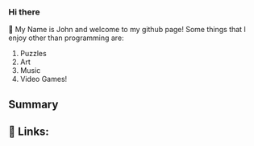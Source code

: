 ### Hi there 
👋 My Name is John and welcome to my github page!
Some things that I enjoy other than programming are:
  1. Puzzles
  2. Art
  3. Music
  4. Video Games!


## Summary

## :link: Links:

<!--
**Jdude2022/Jdude2022** is a ✨ _special_ ✨ repository because its `README.md` (this file) appears on your GitHub profile.

Here are some ideas to get you started:

- 🔭 I’m currently working on ...
- 🌱 I’m currently learning ...
- 👯 I’m looking to collaborate on ...
- 🤔 I’m looking for help with ...
- 💬 Ask me about ...
- 📫 How to reach me: ...
- 😄 Pronouns: ...
- ⚡ Fun fact: ...
-->
